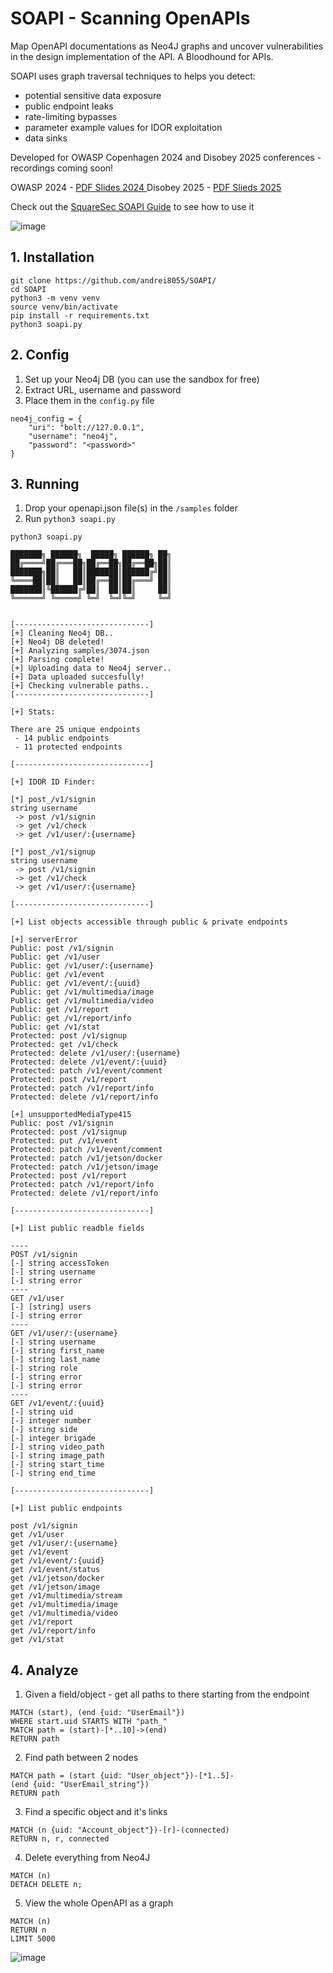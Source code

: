 # SOAPI - Scanning OpenAPIs

Map OpenAPI documentations as Neo4J graphs and uncover vulnerabilities in the design implementation of the API. A Bloodhound for APIs.

SOAPI uses graph traversal techniques to helps you detect:
- potential sensitive data exposure
- public endpoint leaks
- rate-limiting bypasses
- parameter example values for IDOR exploitation
- data sinks  

Developed for OWASP Copenhagen 2024 and Disobey 2025 conferences - recordings coming soon!

OWASP 2024 - [PDF Slides 2024 ](https://0xpwn.wordpress.com/wp-content/uploads/2024/09/a-deep-dive-into-openapi-security.pdf)
Disobey 2025 - [PDF Slieds 2025](https://0xpwn.wordpress.com/wp-content/uploads/2025/02/hunting-for-attack-paths-in-openapi-documentations.pdf)

Check out the [SquareSec SOAPI Guide](https://www.sqrsec.com/soapi-guide) to see how to use it

![image](https://github.com/user-attachments/assets/bede7a1f-f5f1-4fe2-9e34-df2985cd5a69)



## 1. Installation
```
git clone https://github.com/andrei8055/SOAPI/
cd SOAPI
python3 -m venv venv
source venv/bin/activate
pip install -r requirements.txt
python3 soapi.py
```

## 2. Config
1. Set up your Neo4j DB (you can use the sandbox for free)
2. Extract URL, username and password
3. Place them in the `config.py` file
```
neo4j_config = {
    "uri": "bolt://127.0.0.1",
    "username": "neo4j",
    "password": "<password>"
}
```

## 3. Running
1. Drop your openapi.json file(s) in the `/samples` folder
2. Run `python3 soapi.py`
```
python3 soapi.py 

███████╗ ██████╗  █████╗ ██████╗ ██╗
██╔════╝██╔═══██╗██╔══██╗██╔══██╗██║
███████╗██║   ██║███████║██████╔╝██║
╚════██║██║   ██║██╔══██║██╔═══╝ ██║
███████║╚██████╔╝██║  ██║██║     ██║
╚══════╝ ╚═════╝ ╚═╝  ╚═╝╚═╝     ╚═╝
                                    

[------------------------------]
[+] Cleaning Neo4j DB..
[+] Neo4j DB deleted!
[+] Analyzing samples/3074.json
[+] Parsing complete!
[+] Uploading data to Neo4j server..
[+] Data uploaded succesfully!
[+] Checking vulnerable paths..
[------------------------------]

[+] Stats:

There are 25 unique endpoints
 - 14 public endpoints
 - 11 protected endpoints

[------------------------------]

[+] IDOR ID Finder:

[*] post_/v1/signin
string username
 -> post /v1/signin
 -> get /v1/check
 -> get /v1/user/:{username}

[*] post_/v1/signup
string username
 -> post /v1/signin
 -> get /v1/check
 -> get /v1/user/:{username}

[------------------------------]

[+] List objects accessible through public & private endpoints

[+] serverError
Public: post /v1/signin
Public: get /v1/user
Public: get /v1/user/:{username}
Public: get /v1/event
Public: get /v1/event/:{uuid}
Public: get /v1/multimedia/image
Public: get /v1/multimedia/video
Public: get /v1/report
Public: get /v1/report/info
Public: get /v1/stat
Protected: post /v1/signup
Protected: get /v1/check
Protected: delete /v1/user/:{username}
Protected: delete /v1/event/:{uuid}
Protected: patch /v1/event/comment
Protected: post /v1/report
Protected: patch /v1/report/info
Protected: delete /v1/report/info

[+] unsupportedMediaType415
Public: post /v1/signin
Protected: post /v1/signup
Protected: put /v1/event
Protected: patch /v1/event/comment
Protected: patch /v1/jetson/docker
Protected: patch /v1/jetson/image
Protected: post /v1/report
Protected: patch /v1/report/info
Protected: delete /v1/report/info

[------------------------------]

[+] List public readble fields

----
POST /v1/signin
[-] string accessToken
[-] string username
[-] string error
----
GET /v1/user
[-] [string] users
[-] string error
----
GET /v1/user/:{username}
[-] string username
[-] string first_name
[-] string last_name
[-] string role
[-] string error
[-] string error
----
GET /v1/event/:{uuid}
[-] string uid
[-] integer number
[-] string side
[-] integer brigade
[-] string video_path
[-] string image_path
[-] string start_time
[-] string end_time

[------------------------------]

[+] List public endpoints

post /v1/signin
get /v1/user
get /v1/user/:{username}
get /v1/event
get /v1/event/:{uuid}
get /v1/event/status
get /v1/jetson/docker
get /v1/jetson/image
get /v1/multimedia/stream
get /v1/multimedia/image
get /v1/multimedia/video
get /v1/report
get /v1/report/info
get /v1/stat
```

## 4. Analyze
1. Given a field/object - get all paths to there starting from the endpoint

```
MATCH (start), (end {uid: "UserEmail"})
WHERE start.uid STARTS WITH "path_"
MATCH path = (start)-[*..10]->(end)
RETURN path

```


2. Find path between 2 nodes

```
MATCH path = (start {uid: "User_object"})-[*1..5]-(end {uid: "UserEmail_string"})
RETURN path
```

3. Find a specific object and it's links
```
MATCH (n {uid: "Account_object"})-[r]-(connected)
RETURN n, r, connected

```


4. Delete everything from Neo4J

```
MATCH (n)
DETACH DELETE n;
```

5. View the whole OpenAPI as a graph
```
MATCH (n)
RETURN n
LIMIT 5000
```

![image](https://github.com/user-attachments/assets/3a7f80a0-81c4-463d-ac31-3c7e2de2235c)
